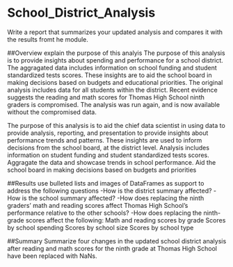 # School_District_Analysis
Write a report that summarizes your updated analysis and compares it with the results fromt he module.

##Overview
explain the purpose of this analyis
The purpose of this analysis is to provide insights about spending and performance for a school district. The aggragated data includes information on school funding and student standardized tests scores. These insights are to aid the school board in making decisions based on budgets and educational priorities. The original analysis includes data for all students within the district. Recent evidence suggests the reading and math scores for Thomas High School ninth graders is compromised. The analysis was run again, and is now available without the compromised data.


The purpose of this analysis is to aid the chief data scientist in using data to provide analysis, reporting, and presentation to provide insights about performance trends and patterns. These insights are used to inform decisions from the school board, at the district level. Analysis includes information on student funding and student standardized tests scores. Aggragate the data and showcase trends in school performance. Aid the school board in making decisions based on budgets and priorities

##Results
use bulleted lists and images of DataFrames as support to address the following questions
-How is the district summary affected?
-How is the school summary affected?
-How does replacing the ninth graders’ math and reading scores affect Thomas High School’s performance relative to the other schools?
-How does replacing the ninth-grade scores affect the following:
  Math and reading scores by grade
  Scores by school spending
  Scores by school size
  Scores by school type
  
  ##Summary
  Summarize four changes in the updated school district analysis after reading and math scores for the ninth grade at Thomas High School have been replaced with NaNs.
